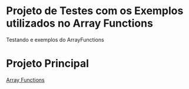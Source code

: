 # Projeto de Testes com os Exemplos utilizados no Array Functions
Testando e exemplos do ArrayFunctions

# Projeto Principal
[Array Functions](https://github.com/rafawhitee/array-functions)
